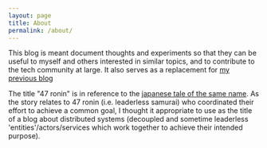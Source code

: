 ```yaml
---
layout: page
title: About
permalink: /about/
---
```


This blog is meant document thoughts and experiments so that they can be useful to myself and others interested in similar topics, and to contribute to the tech community at large. It also serves as a replacement for <a href="http://www.bhameyie.wordpress.com"> my previous blog</a>

The title "47 ronin" is in reference to the <a href="http://en.wikipedia.org/wiki/Forty-seven_Ronin"> japanese tale of the same name</a>. As the story relates to 47 ronin (i.e. leaderless samurai) who coordinated their effort to achieve a common goal, I thought it appropriate to use as the title of a blog about distributed systems (decoupled and sometime leaderless 'entities'/actors/services which work together to achieve their intended purpose).
